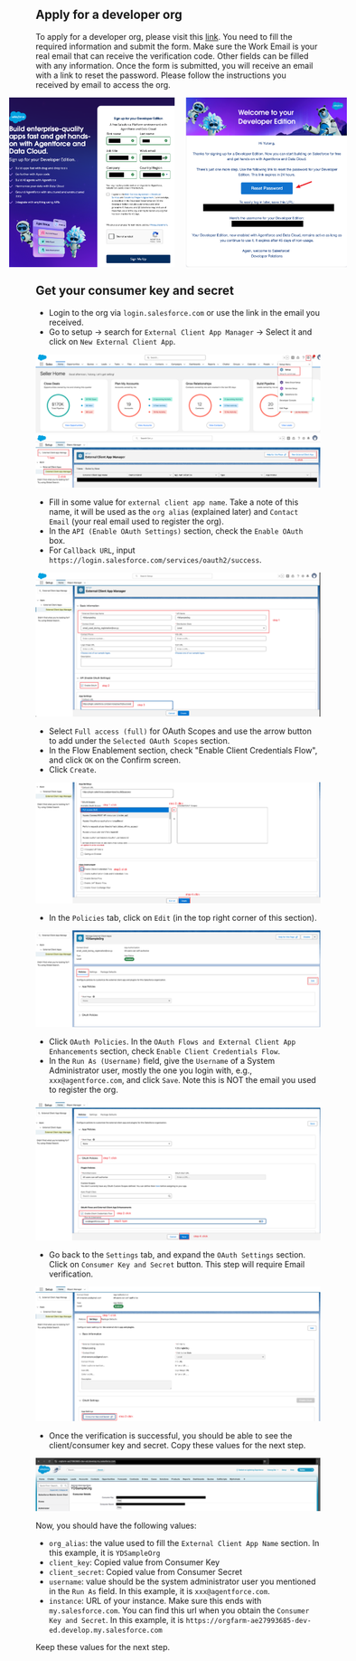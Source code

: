 
## Apply for a developer org

To apply for a developer org, please visit this [link](https://www.salesforce.com/form/developer-signup/?d=pb). You need to fill the required information and submit the form. Make sure the Work Email is your real email that can receive the verification code. Other fields can be filled with any information. Once the form is submitted, you will receive an email with a link to reset the password.
Please follow the instructions you received by email to access the org.

<div style="display:flex; justify-content:center; gap:20px;">
  <img src="../assets/figs/apply_for_a_org.png" alt="Banner" style="max-height:300px; width:auto;"/>
  <img src="../assets/figs/reset_password.png" alt="Banner" style="max-height:300px; width:auto;"/>
</div>

## Get your consumer key and secret

- Login to the org via `login.salesforce.com` or use the link in the email you received.
- Go to setup -> search for `External Client App Manager` -> Select it and click on `New External Client App`.
<p align="center">
  <img src="../assets/figs/go_to_setup.png" style="max-height:400px; width:auto;"/>
  <img src="../assets/figs/creat_enew_external_app.png" style="max-height:400px; width:auto;"/>
</p>

- Fill in some value for `external client app name`. Take a note of this name, it will be used as the `org alias` (explained later) and `Contact Email` (your real email used to register the org).
- In the `API (Enable OAuth Settings)` section, check the `Enable OAuth` box.
- For `Callback URL`, input `https://login.salesforce.com/services/oauth2/success`.

<p align="center">
  <img src="../assets/figs/config_part1.png" style="max-height:600px; width:auto;"/>
</p>

- Select `Full access (full)` for OAuth Scopes and use the arrow button to add under the `Selected OAuth Scopes` section.
- In the Flow Enablement section, check "Enable Client Credentials Flow", and click `OK` on the Confirm screen.
- Click `Create`.

<p align="center">
  <img src="../assets/figs/config_part2.png" style="max-height:600px; width:auto;"/>
</p>

- In the `Policies` tab, click on `Edit` (in the top right corner of this section).

<p align="center">
  <img src="../assets/figs/config_part3.png" style="max-height:400px; width:auto;"/>
</p>


- Click `OAuth Policies`. In the `OAuth Flows and External Client App Enhancements` section, check `Enable Client Credentials Flow`.
- In the `Run As (Username)` field, give the `Username` of a System Administrator user, mostly the one you login with, e.g., `xxx@agentforce.com`, and click `Save`. Note this is NOT the email you used to register the org.

<p align="center">
  <img src="../assets/figs/config_part4.png" style="max-height:600px; width:auto;"/>
</p>

- Go back to the `Settings` tab, and expand the `OAuth Settings` section. Click on `Consumer Key and Secret` button. This step will require Email verification.

<p align="center">
  <img src="../assets/figs/config_part5.png" style="max-height:600px; width:auto;"/>
</p>

- Once the verification is successful, you should be able to see the client/consumer key and secret. Copy these values for the next step.

<p align="center">
  <img src="../assets/figs/config_part6.png" style="max-height:600px; width:auto;"/>
</p>


Now, you should have the following values:

- `org_alias`: the value used to fill the `External Client App Name` section. In this example, it is `YDSampleOrg`
- `client_key`: Copied value from Consumer Key
- `client_secret`: Copied value from Consumer Secret
- `username`: value should be the system administrator user you mentioned in the `Run As` field. In this example, it is `xxx@agentforce.com`.
- `instance`: URL of your instance. Make sure this ends with `my.salesforce.com`. You can find this url when you obtain the `Consumer Key and Secret`. In this example, it is `https://orgfarm-ae27993685-dev-ed.develop.my.salesforce.com`

Keep these values for the next step.